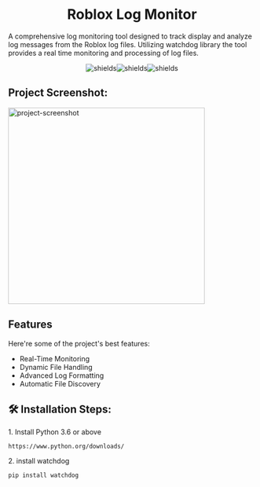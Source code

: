 <h1 align="center" id="title">Roblox Log Monitor</h1>

<p id="description">A comprehensive log monitoring tool designed to track display and analyze log messages from the Roblox log files. Utilizing watchdog library the tool provides a real time monitoring and processing of log files.</p>

<p align="center"><img src="https://img.shields.io/badge/language-python-blue" alt="shields"><img src="https://img.shields.io/badge/deployment-passing-green" alt="shields"><img src="https://img.shields.io/badge/sexy-hell_yea-pink" alt="shields"></p>

<h2>Project Screenshot:</h2>

<img src="https://github.com/user-attachments/assets/5e6f3471-a00a-477c-bb23-df6ece660dba" alt="project-screenshot" width="400" height="400/">

  
  
<h2>Features</h2>

Here're some of the project's best features:

*   Real-Time Monitoring
*   Dynamic File Handling
*   Advanced Log Formatting
*   Automatic File Discovery

<h2>🛠️ Installation Steps:</h2>

<p>1. Install Python 3.6 or above</p>

```
https://www.python.org/downloads/
```

<p>2. install watchdog</p>

```
pip install watchdog
```
